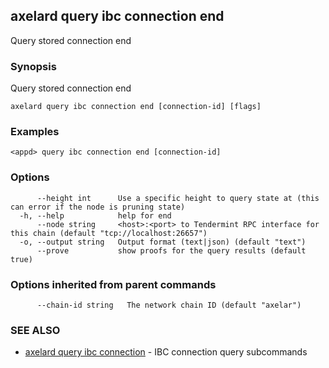 ## axelard query ibc connection end

Query stored connection end

### Synopsis

Query stored connection end

```
axelard query ibc connection end [connection-id] [flags]
```

### Examples

```
<appd> query ibc connection end [connection-id]
```

### Options

```
      --height int      Use a specific height to query state at (this can error if the node is pruning state)
  -h, --help            help for end
      --node string     <host>:<port> to Tendermint RPC interface for this chain (default "tcp://localhost:26657")
  -o, --output string   Output format (text|json) (default "text")
      --prove           show proofs for the query results (default true)
```

### Options inherited from parent commands

```
      --chain-id string   The network chain ID (default "axelar")
```

### SEE ALSO

- [axelard query ibc connection](axelard_query_ibc_connection.md)	 - IBC connection query subcommands
